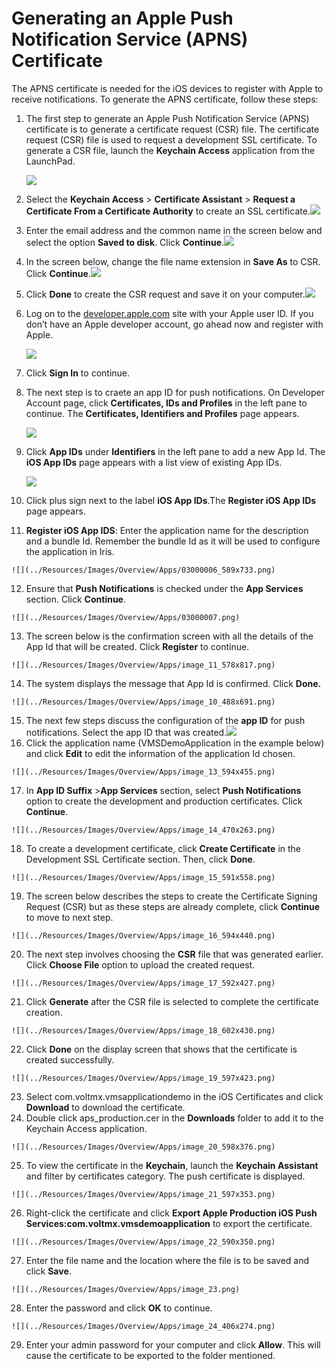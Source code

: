                            

Generating an Apple Push Notification Service (APNS) Certificate
================================================================

The APNS certificate is needed for the iOS devices to register with Apple to receive notifications. To generate the APNS certificate, follow these steps:

1.  The first step to generate an Apple Push Notification Service (APNS) certificate is to generate a certificate request (CSR) file. The certificate request (CSR) file is used to request a development SSL certificate. To generate a CSR file, launch the **Keychain Access** application from the LaunchPad.
    
    ![](../Resources/Images/Overview/Apps/image_4_595x376.png)
    
2.  Select the **Keychain Access** > **Certificate Assistant** > **Request a Certificate From a Certificate Authority** to create an SSL certificate.![](../Resources/Images/Overview/Apps/image_5_575x352.png)
3.  Enter the email address and the common name in the screen below and select the option **Saved to disk**. Click **Continue**.![](../Resources/Images/Overview/Apps/image_6_578x417.png)
4.  In the screen below, change the file name extension in **Save As** to CSR. Click **Continue**.![](../Resources/Images/Overview/Apps/image_7_595x419.png)
5.  Click **Done** to create the CSR request and save it on your computer.![](../Resources/Images/Overview/Apps/image_8_591x421.png)
6.  Log on to the [developer.apple.com](http://developer.apple.com/) site with your Apple user ID. If you don’t have an Apple developer account, go ahead now and register with Apple.
    
    ![](../Resources/Images/Overview/Apps/Image_1.png)
    
7.  Click **Sign In** to continue.
8.  The next step is to craete an app ID for push notifications. On Developer Account page, click **Certificates, IDs and Profiles** in the left pane to continue. The **Certificates, Identifiers and Profiles** page appears.
    
    ![](../Resources/Images/Overview/Apps/Cetid_pr_589x562.png)
    
9.  Click **App IDs** under **Identifiers** in the left pane to add a new App Id. The **iOS App IDs** page appears with a list view of existing App IDs.
    
    ![](../Resources/Images/Overview/Apps/iosappids_594x599.png)
    
10.  Click plus sign next to the label **iOS App IDs**.The **Register iOS App IDs** page appears.
11.  **Register iOS App IDS**: Enter the application name for the description and a bundle Id. Remember the bundle Id as it will be used to configure the application in Iris.
    
    ![](../Resources/Images/Overview/Apps/03000006_589x733.png)
    
12.  Ensure that **Push Notifications** is checked under the **App Services** section. Click **Continue**.
    
    ![](../Resources/Images/Overview/Apps/03000007.png)
    
13.  The screen below is the confirmation screen with all the details of the App Id that will be created. Click **Register** to continue.
    
    ![](../Resources/Images/Overview/Apps/image_11_578x817.png)
    
14.  The system displays the message that App Id is confirmed. Click **Done.**
    
    ![](../Resources/Images/Overview/Apps/image_10_488x691.png)
    
15.  The next few steps discuss the configuration of the **app ID** for push notifications. Select the app ID that was created.![](../Resources/Images/Overview/Apps/image_12_593x422.png)
16.  Click the application name (VMSDemoApplication in the example below) and click **Edit** to edit the information of the application Id chosen.
    
    ![](../Resources/Images/Overview/Apps/image_13_594x455.png)
    
17.  In **App ID Suffix** >**App Services** section, select **Push Notifications** option to create the development and production certificates. Click **Continue**.
    
    ![](../Resources/Images/Overview/Apps/image_14_470x263.png)
    
18.  To create a development certificate, click **Create Certificate** in the Development SSL Certificate section. Then, click **Done**.
    
    ![](../Resources/Images/Overview/Apps/image_15_591x558.png)
    
19.  The screen below describes the steps to create the Certificate Signing Request (CSR) but as these steps are already complete, click **Continue** to move to next step.
    
    ![](../Resources/Images/Overview/Apps/image_16_594x440.png)
    
20.  The next step involves choosing the **CSR** file that was generated earlier. Click **Choose File** option to upload the created request.
    
    ![](../Resources/Images/Overview/Apps/image_17_592x427.png)
    
21.  Click **Generate** after the CSR file is selected to complete the certificate creation.
    
    ![](../Resources/Images/Overview/Apps/image_18_602x430.png)
    
22.  Click **Done** on the display screen that shows that the certificate is created successfully.
    
    ![](../Resources/Images/Overview/Apps/image_19_597x423.png)
    
23.  Select com.voltmx.vmsapplicationdemo in the iOS Certificates and click **Download** to download the certificate.
24.  Double click aps\_production.cer in the **Downloads** folder to add it to the Keychain Access application.
    
    ![](../Resources/Images/Overview/Apps/image_20_598x376.png)
    
25.  To view the certificate in the **Keychain**, launch the **Keychain Assistant** and filter by certificates category. The push certificate is displayed.
    
    ![](../Resources/Images/Overview/Apps/image_21_597x353.png)
    
26.  Right-click the certificate and click **Export Apple Production iOS Push Services:com.voltmx.vmsdemoapplication** to export the certificate.
    
    ![](../Resources/Images/Overview/Apps/image_22_590x350.png)
    
27.  Enter the file name and the location where the file is to be saved and click **Save**.
    
    ![](../Resources/Images/Overview/Apps/image_23.png)
    
28.  Enter the password and click **OK** to continue.
    
    ![](../Resources/Images/Overview/Apps/image_24_406x274.png)
    
29.  Enter your admin password for your computer and click **Allow**. This will cause the certificate to be exported to the folder mentioned.
